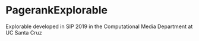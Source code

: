 # PagerankExplorable
Explorable developed in SIP 2019 in the Computational Media Department at UC Santa Cruz
